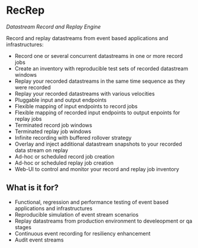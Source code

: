 # RecRep

*Datastream Record and Replay Engine*

Record and replay datastreams from event based applications and infrastructures:

- Record one or several concurrent datastreams in one or more record jobs
- Create an inventory with reproducible test sets of recorded datastream windows
- Replay your recorded datastreams in the same time sequence as they were recorded
- Replay your recorded datastreams with various velocities
- Pluggable input and output endpoints
- Flexible mapping of input endpoints to record jobs
- Flexible mapping of recorded input endpoints to output enpoints for replay jobs
- Terminated record job windows
- Terminated replay job windows
- Infinite recording with buffered rollover strategy
- Overlay and inject additional datastream snapshots to your recorded data stream on replay
- Ad-hoc or scheduled record job creation
- Ad-hoc or scheduled replay job creation
- Web-UI to control and monitor your record and replay job inventory 

## What is it for?

- Functional, regression and performance testing of event based applications and infrastructures
- Reproducible simulation of event stream scenarios
- Replay datastreams from production environment to develeopment or qa stages
- Continuous event recording for resiliency enhancement
- Audit event streams



